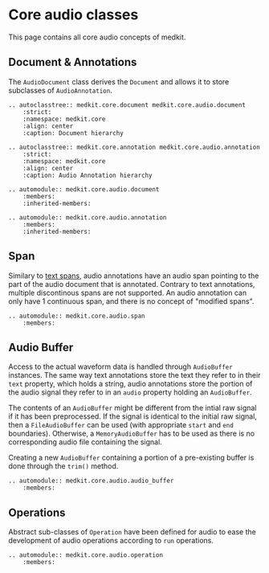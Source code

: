 # Core audio classes

This page contains all core audio concepts of medkit.

## Document & Annotations

The `AudioDocument` class derives the `Document` and allows it to store
subclasses of `AudioAnnotation`.

```{eval-rst}
.. autoclasstree:: medkit.core.document medkit.core.audio.document
    :strict:
    :namespace: medkit.core
    :align: center
    :caption: Document hierarchy
```

```{eval-rst}
.. autoclasstree:: medkit.core.annotation medkit.core.audio.annotation
    :strict:
    :namespace: medkit.core
    :align: center
    :caption: Audio Annotation hierarchy
```

```{eval-rst}
.. automodule:: medkit.core.audio.document
    :members:
    :inherited-members:
```

```{eval-rst}
.. automodule:: medkit.core.audio.annotation
    :members:
    :inherited-members:
```

## Span

Similary to [text spans](api:core-text:span), audio annotations have an audio span pointing to the part of
the audio document that is annotated. Contrary to text annotations, multiple discontinous spans are not supported. An audio annotation can only have 1 continuous span, and there is no concept of "modified spans".

```{eval-rst}
.. automodule:: medkit.core.audio.span
    :members:
```

## Audio Buffer

Access to the actual waveform data is handled through `AudioBuffer` instances. The same way text annotations
store the text they refer to in their `text` property, which holds a string, audio annotations store the portion of the audio signal they refer to in an `audio` property holding an `AudioBuffer`.

The contents of an `AudioBuffer` might be different from the intial raw signal if it has been preprocessed. If
the signal is identical to the initial raw signal, then a `FileAudioBuffer` can be used (with appropriate `start` and `end` boundaries). Otherwise, a `MemoryAudioBuffer` has to be used as there is no corresponding audio file containing the signal.

Creating a new `AudioBuffer` containing a portion of a pre-existing buffer is done through the `trim()` method.

```{eval-rst}
.. automodule:: medkit.core.audio.audio_buffer
    :members:
```

## Operations

Abstract sub-classes of `Operation` have been defined for audio to ease the
development of audio operations according to `run` operations.

```{eval-rst}
.. automodule:: medkit.core.audio.operation
    :members:
```
